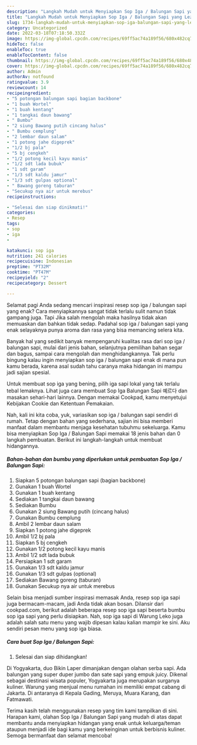 ```yaml
---
description: "Langkah Mudah untuk Menyiapkan Sop Iga / Balungan Sapi yang Lezat"
title: "Langkah Mudah untuk Menyiapkan Sop Iga / Balungan Sapi yang Lezat"
slug: 1734-langkah-mudah-untuk-menyiapkan-sop-iga-balungan-sapi-yang-lezat
category: Uncategorized
date: 2022-03-18T07:18:50.332Z
image: https://img-global.cpcdn.com/recipes/69ff5ac74a189f56/680x482cq70/sop-iga-balungan-sapi-foto-resep-utama.jpg
hideToc: false
enableToc: true
enableTocContent: false
thumbnail: https://img-global.cpcdn.com/recipes/69ff5ac74a189f56/680x482cq70/sop-iga-balungan-sapi-foto-resep-utama.jpg
cover: https://img-global.cpcdn.com/recipes/69ff5ac74a189f56/680x482cq70/sop-iga-balungan-sapi-foto-resep-utama.jpg
author: Admin
authorAv: notfound
ratingvalue: 3.9
reviewcount: 14
recipeingredient:
- "5 potongan balungan sapi bagian backbone"
- "1 buah Wortel"
- "1 buah kentang"
- "1 tangkai daun bawang"
- " Bumbu"
- "2 siung Bawang putih cincang halus"
- " Bumbu cemplung"
- "2 lembar daun salam"
- "1 potong jahe digeprek"
- "1/2 bj pala"
- "5 bj cengkeh"
- "1/2 potong kecil kayu manis"
- "1/2 sdt lada bubuk"
- "1 sdt garam"
- "1/3 sdt kaldu jamur"
- "1/3 sdt gulpas optional"
- " Bawang goreng taburan"
- "Secukup nya air untuk merebus"
recipeinstructions:

- "Selesai dan siap dinikmati!"
categories:
- Resep
tags:
- sop
- iga
- 

katakunci: sop iga  
nutrition: 241 calories
recipecuisine: Indonesian
preptime: "PT32M"
cooktime: "PT47M"
recipeyield: "2"
recipecategory: Dessert

---
```



Selamat pagi Anda sedang mencari inspirasi resep sop iga / balungan sapi yang enak? Cara menyiapkannya sangat tidak terlalu sulit namun tidak gampang juga. Tapi Jika salah mengolah maka hasilnya tidak akan memuaskan dan bahkan tidak sedap. Padahal sop iga / balungan sapi yang enak selayaknya punya aroma dan rasa yang bisa memancing selera kita.


Banyak hal yang sedikit banyak mempengaruhi kualitas rasa dari sop iga / balungan sapi, mulai dari jenis bahan, selanjutnya pemilihan bahan segar dan bagus, sampai cara mengolah dan menghidangkannya. Tak perlu bingung kalau ingin menyiapkan sop iga / balungan sapi enak di mana pun kamu berada, karena asal sudah tahu caranya maka hidangan ini mampu jadi sajian spesial.

Untuk membuat sop iga yang bening, pilih iga sapi lokal yang tak terlalu tebal lemaknya. Lihat juga cara membuat Sop Iga Balungan Sapi 예르다 dan masakan sehari-hari lainnya. Dengan memakai Cookpad, kamu menyetujui Kebijakan Cookie dan Ketentuan Pemakaian.


Nah, kali ini kita coba, yuk, variasikan sop iga / balungan sapi sendiri di rumah. Tetap dengan bahan yang sederhana, sajian ini bisa memberi manfaat dalam membantu menjaga kesehatan tubuhmu sekeluarga. Kamu bisa menyiapkan Sop Iga / Balungan Sapi memakai 18 jenis bahan dan 0 langkah pembuatan. Berikut ini langkah-langkah untuk membuat hidangannya.

<!--inarticleads1-->

##### Bahan-bahan dan bumbu yang diperlukan untuk pembuatan Sop Iga / Balungan Sapi:

1. Siapkan 5 potongan balungan sapi (bagian backbone)
1. Gunakan 1 buah Wortel
1. Gunakan 1 buah kentang
1. Sediakan 1 tangkai daun bawang
1. Sediakan  Bumbu
1. Gunakan 2 siung Bawang putih (cincang halus)
1. Gunakan  Bumbu cemplung
1. Ambil 2 lembar daun salam
1. Siapkan 1 potong jahe digeprek
1. Ambil 1/2 bj pala
1. Siapkan 5 bj cengkeh
1. Gunakan 1/2 potong kecil kayu manis
1. Ambil 1/2 sdt lada bubuk
1. Persiapkan 1 sdt garam
1. Gunakan 1/3 sdt kaldu jamur
1. Gunakan 1/3 sdt gulpas (optional)
1. Sediakan  Bawang goreng (taburan)
1. Gunakan Secukup nya air untuk merebus


Selain bisa menjadi sumber inspirasi memasak Anda, resep sop iga sapi juga bermacam-macam, jadi Anda tidak akan bosan. Dilansir dari cookpad.com, berikut adalah beberapa resep sop iga sapi beserta bumbu sop iga sapi yang perlu disiapkan. Nah, sop iga sapi di Warung Leko juga adalah salah satu menu yang wajib dipesan kalau kalian mampir ke sini. Aku sendiri pesan menu yang sop iga biasa. 

<!--inarticleads2-->

##### Cara buat Sop Iga / Balungan Sapi:


1. Selesai dan siap dihidangkan!

Di Yogyakarta, duo Bikin Laper dimanjakan dengan olahan serba sapi. Ada balungan yang super duper jumbo dan sate sapi yang empuk juicy. Dikenal sebagai destinasi wisata populer, Yogyakarta juga merupakan surganya kuliner. Warung yang menjual menu rumahan ini memiliki empat cabang di Jakarta. Di antaranya di Kepala Gading, Meruya, Muara Karang, dan Fatmawati. 

Terima kasih telah menggunakan resep yang tim kami tampilkan di sini. Harapan kami, olahan Sop Iga / Balungan Sapi yang mudah di atas dapat membantu anda menyiapkan hidangan yang enak untuk keluarga/teman ataupun menjadi ide bagi kamu yang berkeinginan untuk berbisnis kuliner. Semoga bermanfaat dan selamat mencoba!
